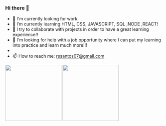 ### Hi there 👋


- 🔭 I'm currently looking for work.
- 🌱 I’m currently learning HTML, CSS, JAVASCRIPT, SQL ,NODE ,REACT!
- 👯 I try to collaborate with projects in order to have a great learning experience!!
- 🤔 I'm looking for help with a job opportunity where I can put my learning into practice and learn much more!!!
- 
- 📫 How to reach me: rssantos07@gmail.com

<div style="display: inline_block">
<img height="180em" src="https://github-readme-stats.vercel.app/api?username=rssantos07&show_icons=true&theme=dracula&include_all_commits=true&count_private=true"/>
<img height="180em" src="https://github-readme-stats.vercel.app/api/top-langs/?username=rssantos07&layout=compact&langs_count=7&theme=dracula"/>
 </div>
